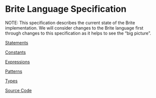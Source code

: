 Brite Language Specification
============================

NOTE: This specification describes the current state of the Brite implementation. We will consider changes to the Brite language first through changes to this specification as it helps to see the “big picture”.

[Statements](statements.md)

[Constants](constants.md)

[Expressions](expressions.md)

[Patterns](patterns.md)

[Types](types.md)

[Source Code](source-code.md)
